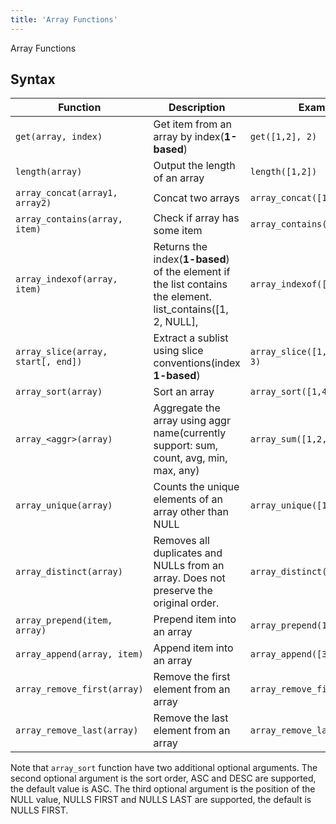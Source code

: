 ```yaml
---
title: 'Array Functions'
---
```


Array Functions

## Syntax

| Function    | Description             |  Example | Result
| ----------- | ------------------ |  ---------- | --------|
| `get(array, index)`  | Get item from an array by index(**1-based**)     |  `get([1,2], 2)`         |  2
| `length(array)`  | Output the length of an array    |  `length([1,2])`         |  2
| `array_concat(array1, array2)`  | Concat two arrays     |  `array_concat([1,2], [3, 4]`         |  [1,2,3,4]
| `array_contains(array, item)`  | Check if array has some item     |  `array_contains([1,2], 1)`         |  1
| `array_indexof(array, item)`  | Returns the index(**1-based**) of the element if the list contains the element.	list_contains([1, 2, NULL],      |  `array_indexof([1,2,9], 9);`         |  3
| `array_slice(array, start[, end])`  | Extract a sublist using slice conventions(index **1-based**)     |  `array_slice([1,21,32,4], 2, 3)`         |  `[21, 32]`
| `array_sort(array)`  | Sort an array     |  `array_sort([1,4,3,2])`         |  `[1,2,3,4]`
| `array_<aggr>(array)`  | Aggregate the array using aggr name(currently support: sum, count, avg, min, max, any)     |  `array_sum([1,2,3,4]`         |  10
| `array_unique(array)`  | Counts the unique elements of an array other than NULL |  `array_unique([1,2,3,3,4])`         |  4
| `array_distinct(array)`  | Removes all duplicates and NULLs from an array. Does not preserve the original order.      |  `array_distinct([1,2,2,4])`         |  [1,2,4]
| `array_prepend(item, array)`  | Prepend item into an array      |  `array_prepend(1, [3, 4])`         |  [1,3,4]
| `array_append(array, item)`  | Append item into an array      |  `array_append([3, 4], 5)`         |  [3,4,5]
| `array_remove_first(array)`  | Remove the first element from an array      |  `array_remove_first([1,2,3])`         |  [2,3]
| `array_remove_last(array)`  | Remove the last element from an array      |  `array_remove_last([1,2,3])`         |  [1,2]


Note that `array_sort` function have two additional optional arguments.
The second optional argument is the sort order, ASC and DESC are supported, the default value is ASC.
The third optional argument is the position of the NULL value, NULLS FIRST and NULLS LAST are supported, the default is NULLS FIRST.
